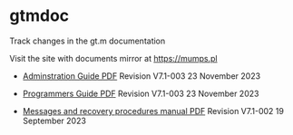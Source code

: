 # gtmdoc
	
Track changes in the gt.m documentation
	
 
	
Visit the site with documents mirror at https://mumps.pl
	
 
	
 
	
* [Adminstration Guide PDF](https://github.com/szydell/gtmdoc/blob/master/books/ao/UNIX_manual/ao_UNIX_screen.pdf) Revision V7.1-003 23 November 2023
	
* [Programmers Guide PDF](https://github.com/szydell/gtmdoc/blob/master/books/pg/UNIX_manual/pg_UNIX_screen.pdf) Revision V7.1-003 23 November 2023
	
* [Messages and recovery procedures manual PDF](https://github.com/szydell/gtmdoc/blob/master/books/mr/manual/mr_screen.pdf) Revision V7.1-002 19 September 2023
